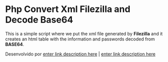 # Php Convert Xml Filezilla and Decode Base64
    
This is a simple script where we put the xml file generated by **Filezilla** and it creates an html table with the information and passwords decoded from **BASE64**.
    
Desenvolvido por [enter link description here](mail:dsprog@gmail.com) | [enter link description here](http://dsprog.com.br)
